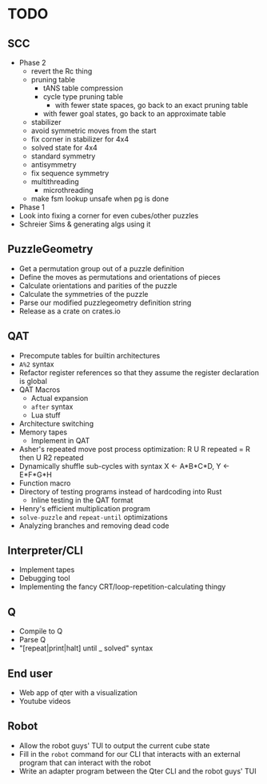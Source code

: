 # TODO

## SCC

- Phase 2
  - revert the Rc thing
  - pruning table
    - tANS table compression
    - cycle type pruning table
      - with fewer state spaces, go back to an exact pruning table
    - with fewer goal states, go back to an approximate table
  - stabilizer
  - avoid symmetric moves from the start
  - fix corner in stabilizer for 4x4
  - solved state for 4x4
  - standard symmetry
  - antisymmetry
  - fix sequence symmetry
  - multithreading
    - microthreading
  - make fsm lookup unsafe when pg is done
- Phase 1
- Look into fixing a corner for even cubes/other puzzles
- Schreier Sims & generating algs using it

## PuzzleGeometry

- Get a permutation group out of a puzzle definition
- Define the moves as permutations and orientations of pieces
- Calculate orientations and parities of the puzzle
- Calculate the symmetries of the puzzle
- Parse our modified puzzlegeometry definition string
- Release as a crate on crates.io

## QAT

- Precompute tables for builtin architectures
- `A%2` syntax
- Refactor register references so that they assume the register declaration is global
- QAT Macros
  - Actual expansion
  - `after` syntax
  - Lua stuff
- Architecture switching
- Memory tapes
  - Implement in QAT
- Asher's repeated move post process optimization: R U R repeated = R then U R2 repeated
- Dynamically shuffle sub-cycles with syntax X ← A\*B\*C\*D, Y ← E\*F\*G\*H
- Function macro
- Directory of testing programs instead of hardcoding into Rust
  - Inline testing in the QAT format
- Henry's efficient multiplication program
- `solve-puzzle` and `repeat-until` optimizations
- Analyzing branches and removing dead code

## Interpreter/CLI

- Implement tapes
- Debugging tool
- Implementing the fancy CRT/loop-repetition-calculating thingy

## Q

- Compile to Q
- Parse Q
- "[repeat|print|halt] until _ solved" syntax

## End user

- Web app of qter with a visualization
- Youtube videos

## Robot

- Allow the robot guys' TUI to output the current cube state
- Fill in the `robot` command for our CLI that interacts with an external program that can interact with the robot
- Write an adapter program between the Qter CLI and the robot guys' TUI
